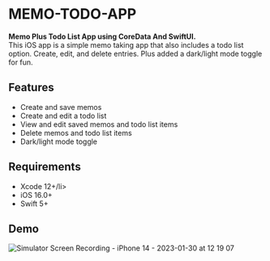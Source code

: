 # MEMO-TODO-APP
<b>Memo Plus Todo List App using CoreData And SwiftUI.</b> <br />
This iOS app is a simple memo taking app that also includes a todo list option. Create, edit, and delete entries. Plus added a dark/light mode toggle for fun. <br />

## Features
<ul>
<li>Create and save memos</li>
<li>Create and edit a todo list</li>
<li>View and edit saved memos and todo list items</li>
<li>Delete memos and todo list items</li>
<li>Dark/light mode toggle</li>
</ul>

## Requirements
<ul>
<li>Xcode 12+/li>
<li>iOS 16.0+</li>
<li>Swift 5+</li>
</ul>

## Demo
![Simulator Screen Recording - iPhone 14 - 2023-01-30 at 12 19 07](https://user-images.githubusercontent.com/122884728/215380407-e3acc44d-7415-4d9a-ad4a-f2b6a369b78e.gif)



